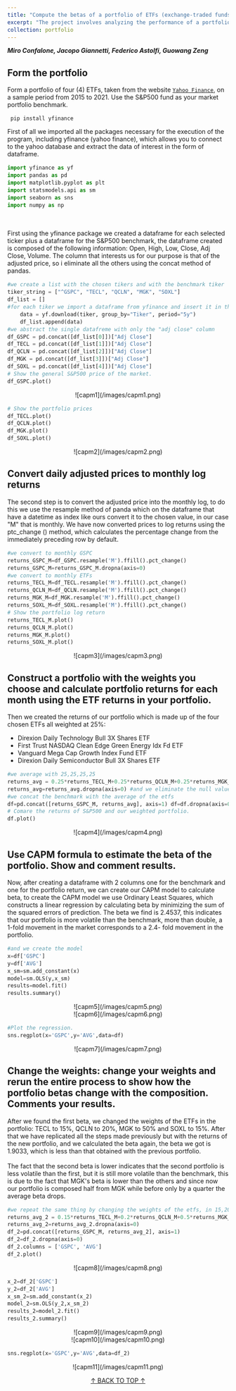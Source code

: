 ```yaml
---
title: "Compute the betas of a portfolio of ETFs (exchange-traded funds)."
excerpt: "The project involves analyzing the performance of a portfolio composed of four ETFs and applying the Capital Asset Pricing Model (CAPM) to calculate portfolio beta. Initially, the portfolio demonstrates higher volatility compared to the benchmark, while subsequent adjustments to the ETF weights result in reduced volatility. This project aims to provide insights into portfolio management and risk assessment, aiding in informed investment strategies.<center><br/><img src='/images/capm3.png'></center>"
collection: portfolio
---
```

<a id="top"></a>

***Miro Confalone, Jacopo Giannetti, Federico Astolfi, Guowang Zeng***

## Form the portfolio
Form a portfolio of four (4) ETFs, taken from the website [`Yahoo Finance`](https://finance.yahoo.com), on a sample period from 2015 to 2021. Use the S&P500 fund as your market portfolio benchmark.

```shell
 pip install yfinance
```

First of all we imported all the packages necessary for the execution of the program, including yfinance (yahoo finance), which allows you to connect to the yahoo database and extract the data of interest in the form of dataframe.

```python
import yfinance as yf
import pandas as pd
import matplotlib.pyplot as plt
import statsmodels.api as sm
import seaborn as sns
import numpy as np
```
<br/>
<br/>
First using the yfinance package we created a dataframe for each selected ticker plus a dataframe for the S&P500 benchmark, the dataframe created is composed of the following information: Open, High, Low, Close, Adj Close, Volume. The column that interests us for our purpose is that of the adjusted price, so i eliminate all the others using the concat method of pandas.

```python
#we create a list with the chosen tikers and with the benchmark tiker
tiker_string = ["^GSPC", "TECL", "QCLN", "MGK", "SOXL"]
df_list = []
#for each tiker we import a dataframe from yfinance and insert it in the df_list for tiker in tiker_string:
    data = yf.download(tiker, group_by="Tiker", period="5y")
    df_list.append(data)
#we abstract the single datafreme with only the "adj close" column
df_GSPC = pd.concat([df_list[0]])["Adj Close"]
df_TECL = pd.concat([df_list[1]])["Adj Close"]
df_QCLN = pd.concat([df_list[2]])["Adj Close"]
df_MGK = pd.concat([df_list[3]])["Adj Close"]
df_SOXL = pd.concat([df_list[4]])["Adj Close"]
# Show the general S&P500 price of the market.
df_GSPC.plot()
```
<center>![capm1](/images/capm1.png)</center>

```python
# Show the portfolio prices
df_TECL.plot()
df_QCLN.plot()
df_MGK.plot()
df_SOXL.plot()
```

<center>![capm2](/images/capm2.png)</center>

## Convert daily adjusted prices to monthly log returns 
The second step is to convert the adjusted price into the monthly log, to do this we use the resample method of panda which on the dataframe that have a datetime as index like ours convert it to the chosen value, in our case "M" that is monthly.
We have now converted prices to log returns using the ptc_change () method, which calculates the percentage change from the immediately preceding row by default.

```python
#we convert to monthly GSPC
returns_GSPC_M=df_GSPC.resample('M').ffill().pct_change()
returns_GSPC_M=returns_GSPC_M.dropna(axis=0)
#we convert to monthly ETFs
returns_TECL_M=df_TECL.resample('M').ffill().pct_change()
returns_QCLN_M=df_QCLN.resample('M').ffill().pct_change()
returns_MGK_M=df_MGK.resample('M').ffill().pct_change()
returns_SOXL_M=df_SOXL.resample('M').ffill().pct_change()
# Show the portfolio log return
returns_TECL_M.plot()
returns_QCLN_M.plot()
returns_MGK_M.plot()
returns_SOXL_M.plot()
```

<center>![capm3](/images/capm3.png)</center>

## Construct a portfolio with the weights you choose and calculate portfolio returns for each month using the ETF returns in your portfolio.
Then we created the returns of our portfolio which is made up of the four chosen ETFs all weighted at 25%:
+ Direxion Daily Technology Bull 3X Shares ETF
+ First Trust NASDAQ Clean Edge Green Energy Idx Fd ETF
+ Vanguard Mega Cap Growth Index Fund ETF
+ Direxion Daily Semiconductor Bull 3X Shares ETF

```python
#we average with 25,25,25,25
returns_avg = 0.25*returns_TECL_M+0.25*returns_QCLN_M+0.25*returns_MGK_M+0. ,→25*returns_SOXL_M
returns_avg=returns_avg.dropna(axis=0) #and we eliminate the null values
#we concat the benchmark with the average of the etfs
df=pd.concat([returns_GSPC_M, returns_avg], axis=1) df=df.dropna(axis=0) #and we eliminate the null values df.columns = ['GSPC', 'AVG'] #let's rename the columns
# Comare the returns of S&P500 and our weighted portfolio.
df.plot()
```
<center>![capm4](/images/capm4.png)</center>

## Use CAPM formula to estimate the beta of the portfolio. Show and comment results.​
Now, after creating a dataframe with 2 columns one for the benchmark and one for the portfolio return, we can create our CAPM model to calculate beta, to create the CAPM model we use Ordinary Least Squares, which constructs a linear regression by calculating beta by minimizing the sum of the squared errors of prediction.
The beta we find is 2.4537, this indicates that our portfolio is more volatile than the benchmark, more than double, a 1-fold movement in the market corresponds to a 2.4- fold movement in the portfolio.

```python
#and we create the model
x=df['GSPC']
y=df['AVG']
x_sm=sm.add_constant(x)
model=sm.OLS(y,x_sm)
results=model.fit()
results.summary()
```
<center>![capm5](/images/capm5.png)</center>
<center>![capm6](/images/capm6.png)</center>

```python
#Plot the regression.
sns.regplot(x='GSPC',y='AVG',data=df)
```

<center>![capm7](/images/capm7.png)</center>

## Change the weights: change your weights and rerun the entire process to show how the portfolio betas change with the composition. Comments your results.
After we found the first beta, we changed the weights of the ETFs in the portfolio: TECL to 15%, QCLN to 20%, MGK to 50% and SOXL to 15%.
After that we have replicated all the steps made previously but with the returns of the new portfolio, and we calculated the beta again, the beta we got is 1.9033, which is less than that obtained with the previous portfolio.
<br/>
<br/>
The fact that the second beta is lower indicates that the second portfolio is less volatile than the first, but it is still more volatile than the benchmark, this is due to the fact that MGK's beta is lower than the others and since now our portfolio is composed half from MGK while before only by a quarter the average beta drops.

```python
#we repeat the same thing by changing the weights of the etfs, in 15,20,50,15
returns_avg_2 = 0.15*returns_TECL_M+0.2*returns_QCLN_M+0.5*returns_MGK_M+0. ,→15*returns_SOXL_M
returns_avg_2=returns_avg_2.dropna(axis=0)
df_2=pd.concat([returns_GSPC_M, returns_avg_2], axis=1)
df_2=df_2.dropna(axis=0)
df_2.columns = ['GSPC', 'AVG']
df_2.plot()
```

<center>![capm8](/images/capm8.png)</center>

```python
x_2=df_2['GSPC']
y_2=df_2['AVG']
x_sm_2=sm.add_constant(x_2)
model_2=sm.OLS(y_2,x_sm_2)
results_2=model_2.fit()
results_2.summary()
```

<center>![capm9](/images/capm9.png)</center>
<center>![capm10](/images/capm10.png)</center>

```python
sns.regplot(x='GSPC',y='AVG',data=df_2)
```

<center>![capm11](/images/capm11.png)</center>

[<center>↑ BACK TO TOP ↑</center>](#top)

  <script src="https://code.jquery.com/jquery-3.6.0.min.js"></script>
  <script>
    $(document).ready(function() {
      $('a[href="#top"]').click(function() {
        $('html, body').animate({ scrollTop: 0 }, 'slow');
        return false;
      });
    });
  </script>
